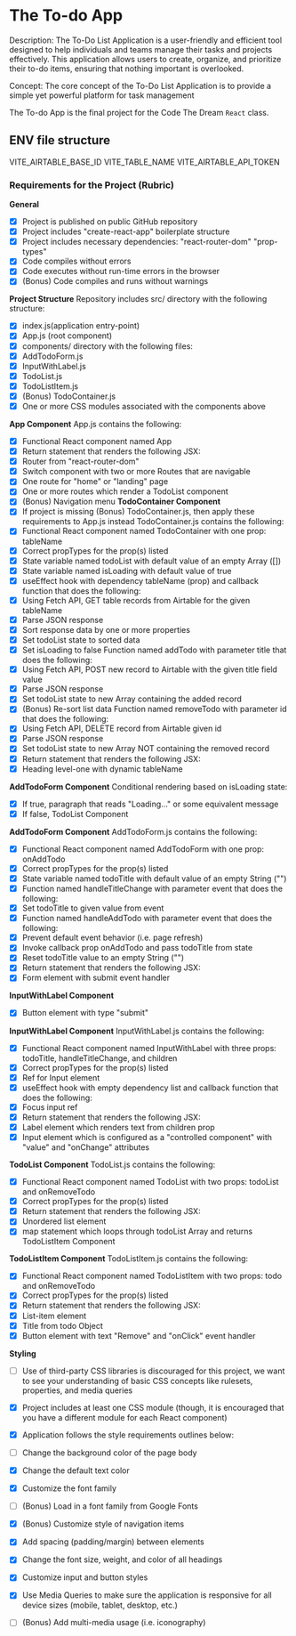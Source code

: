 # The To-do App

Description:
The To-Do List Application is a user-friendly and efficient tool designed to help individuals and teams manage their tasks and projects effectively. This application allows users to create, organize, and prioritize their to-do items, ensuring that nothing important is overlooked.

Concept:
The core concept of the To-Do List Application is to provide a simple yet powerful platform for task management

The To-do App is the final project for the Code The Dream `React` class.

## ENV file structure
VITE_AIRTABLE_BASE_ID 
VITE_TABLE_NAME 
VITE_AIRTABLE_API_TOKEN

### **Requirements for the Project (Rubric)**
**General**
 - [x] Project is published on public GitHub repository
 - [x] Project includes "create-react-app" boilerplate structure
 - [x] Project includes necessary dependencies:
 "react-router-dom"
 "prop-types"
 - [x] Code compiles without errors
 - [x] Code executes without run-time errors in the browser
 - [x] (Bonus) Code compiles and runs without warnings

**Project Structure**
Repository includes src/ directory with the following structure:

 - [x] index.js(application entry-point)
 - [x] App.js (root component)
 - [x] components/ directory with the following files:
 - [x] AddTodoForm.js
 - [x] InputWithLabel.js
 - [x] TodoList.js
 - [x] TodoListItem.js
 - [x] (Bonus) TodoContainer.js
 - [x] One or more CSS modules associated with the components above

**App Component**
App.js contains the following:
 - [x]  Functional React component named App
 - [x] Return statement that renders the following JSX:
 - [x] Router from "react-router-dom"
 - [x] Switch component with two or more Routes that are navigable
 - [x] One route for "home" or "landing" page
 - [x] One or more routes which render a TodoList component
 - [x] (Bonus) Navigation menu
**TodoContainer Component**
- [x] If project is missing (Bonus) TodoContainer.js, then apply these requirements to App.js instead
TodoContainer.js contains the following:
 - [x] Functional React component named TodoContainer with one prop: tableName
 - [x] Correct propTypes for the prop(s) listed
 - [x] State variable named todoList with default value of an empty Array ([])
 - [x] State variable named isLoading with default value of true
 - [x] useEffect hook with dependency tableName (prop) and callback function that does the following:
 - [x] Using Fetch API, GET table records from Airtable for the given tableName
 - [x] Parse JSON response
 - [x] Sort response data by one or more properties
 - [x] Set todoList state to sorted data
 - [x] Set isLoading to false
 Function named addTodo with parameter title that does the following:
 - [x] Using Fetch API, POST new record to Airtable with the given title field value
 - [x] Parse JSON response
 - [x] Set todoList state to new Array containing the added record
 - [x] (Bonus) Re-sort list data
 Function named removeTodo with parameter id that does the following:
 - [x] Using Fetch API, DELETE record from Airtable given id
 - [x] Parse JSON response
 - [x] Set todoList state to new Array NOT containing the removed record
 - [x] Return statement that renders the following JSX:
 - [x] Heading level-one with dynamic tableName

 **AddTodoForm Component**
 Conditional rendering based on isLoading state:
 - [x] If true, paragraph that reads "Loading..." or some equivalent message
 - [x] If false, TodoList Component

**AddTodoForm Component**
AddTodoForm.js contains the following:
 - [x] Functional React component named AddTodoForm with one prop: onAddTodo
 - [x] Correct propTypes for the prop(s) listed
 - [x] State variable named todoTitle with default value of an empty String ("")
 - [x] Function named handleTitleChange with parameter event that does the following:
 - [x] Set todoTitle to given value from event
 - [x] Function named handleAddTodo with parameter event that does the following:
 - [x] Prevent default event behavior (i.e. page refresh)
 - [x] Invoke callback prop onAddTodo and pass todoTitle from state
 - [x] Reset todoTitle value to an empty String ("")
 - [x] Return statement that renders the following JSX:
 - [x] Form element with submit event handler

 **InputWithLabel Component**
 - [x] Button element with type "submit"

**InputWithLabel Component**
InputWithLabel.js contains the following:
 - [x] Functional React component named InputWithLabel with three props: todoTitle, handleTitleChange, and children
 - [x] Correct propTypes for the prop(s) listed
 - [x] Ref for Input element
 - [x] useEffect hook with empty dependency list and callback function that does the following:
 - [x] Focus input ref
 - [x] Return statement that renders the following JSX:
 - [x] Label element which renders text from children prop
 - [x] Input element which is configured as a "controlled component" with "value" and "onChange" attributes

**TodoList Component**
TodoList.js contains the following:
 - [x]  Functional React component named TodoList with two props: todoList and onRemoveTodo
 - [x] Correct propTypes for the prop(s) listed
 - [x] Return statement that renders the following JSX:
 - [x] Unordered list element
 - [x] map statement which loops through todoList Array and returns TodoListItem Component
 
**TodoListItem Component**
TodoListItem.js contains the following:

 - [x] Functional React component named TodoListItem with two props: todo and onRemoveTodo
 - [x] Correct propTypes for the prop(s) listed
 - [x] Return statement that renders the following JSX:
 - [x] List-item element
 - [x] Title from todo Object
 - [x] Button element with text "Remove" and "onClick" event handler

**Styling**
- [ ] Use of third-party CSS libraries is discouraged for this project, we want to see your understanding of basic CSS concepts like rulesets, properties, and media queries

- [x]  Project includes at least one CSS module (though, it is encouraged that you have a different module for each React component)
 - [x] Application follows the style requirements outlines below:
 - [ ] Change the background color of the page body
 - [x] Change the default text color
 - [x] Customize the font family
 - [ ] (Bonus) Load in a font family from Google Fonts
 - [x] (Bonus) Customize style of navigation items
 - [x] Add spacing (padding/margin) between elements
 - [x] Change the font size, weight, and color of all headings
 - [x] Customize input and button styles
 - [x] Use Media Queries to make sure the application is responsive for all device sizes (mobile, tablet, desktop, etc.)
 - [ ] (Bonus) Add multi-media usage (i.e. iconography)
